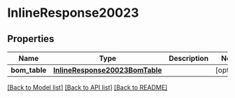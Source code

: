 # InlineResponse20023

## Properties
Name | Type | Description | Notes
------------ | ------------- | ------------- | -------------
**bom_table** | [**InlineResponse20023BomTable**](InlineResponse20023BomTable.md) |  | [optional] 

[[Back to Model list]](../README.md#documentation-for-models) [[Back to API list]](../README.md#documentation-for-api-endpoints) [[Back to README]](../README.md)


